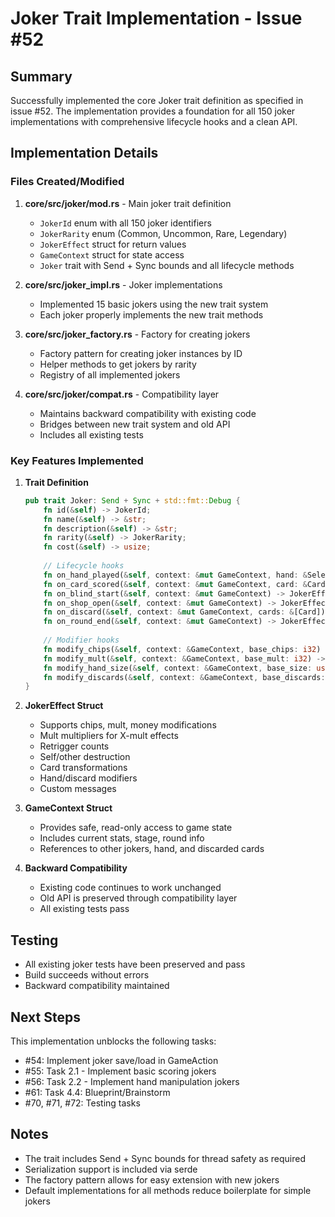 # Joker Trait Implementation - Issue #52

## Summary

Successfully implemented the core Joker trait definition as specified in issue #52. The implementation provides a foundation for all 150 joker implementations with comprehensive lifecycle hooks and a clean API.

## Implementation Details

### Files Created/Modified

1. **core/src/joker/mod.rs** - Main joker trait definition
   - `JokerId` enum with all 150 joker identifiers
   - `JokerRarity` enum (Common, Uncommon, Rare, Legendary)
   - `JokerEffect` struct for return values
   - `GameContext` struct for state access
   - `Joker` trait with Send + Sync bounds and all lifecycle methods

2. **core/src/joker_impl.rs** - Joker implementations
   - Implemented 15 basic jokers using the new trait system
   - Each joker properly implements the new trait methods

3. **core/src/joker_factory.rs** - Factory for creating jokers
   - Factory pattern for creating joker instances by ID
   - Helper methods to get jokers by rarity
   - Registry of all implemented jokers

4. **core/src/joker/compat.rs** - Compatibility layer
   - Maintains backward compatibility with existing code
   - Bridges between new trait system and old API
   - Includes all existing tests

### Key Features Implemented

1. **Trait Definition**
   ```rust
   pub trait Joker: Send + Sync + std::fmt::Debug {
       fn id(&self) -> JokerId;
       fn name(&self) -> &str;
       fn description(&self) -> &str;
       fn rarity(&self) -> JokerRarity;
       fn cost(&self) -> usize;
       
       // Lifecycle hooks
       fn on_hand_played(&self, context: &mut GameContext, hand: &SelectHand) -> JokerEffect;
       fn on_card_scored(&self, context: &mut GameContext, card: &Card) -> JokerEffect;
       fn on_blind_start(&self, context: &mut GameContext) -> JokerEffect;
       fn on_shop_open(&self, context: &mut GameContext) -> JokerEffect;
       fn on_discard(&self, context: &mut GameContext, cards: &[Card]) -> JokerEffect;
       fn on_round_end(&self, context: &mut GameContext) -> JokerEffect;
       
       // Modifier hooks
       fn modify_chips(&self, context: &GameContext, base_chips: i32) -> i32;
       fn modify_mult(&self, context: &GameContext, base_mult: i32) -> i32;
       fn modify_hand_size(&self, context: &GameContext, base_size: usize) -> usize;
       fn modify_discards(&self, context: &GameContext, base_discards: usize) -> usize;
   }
   ```

2. **JokerEffect Struct**
   - Supports chips, mult, money modifications
   - Mult multipliers for X-mult effects
   - Retrigger counts
   - Self/other destruction
   - Card transformations
   - Hand/discard modifiers
   - Custom messages

3. **GameContext Struct**
   - Provides safe, read-only access to game state
   - Includes current stats, stage, round info
   - References to other jokers, hand, and discarded cards

4. **Backward Compatibility**
   - Existing code continues to work unchanged
   - Old API is preserved through compatibility layer
   - All existing tests pass

## Testing

- All existing joker tests have been preserved and pass
- Build succeeds without errors
- Backward compatibility maintained

## Next Steps

This implementation unblocks the following tasks:
- #54: Implement joker save/load in GameAction
- #55: Task 2.1 - Implement basic scoring jokers
- #56: Task 2.2 - Implement hand manipulation jokers
- #61: Task 4.4: Blueprint/Brainstorm
- #70, #71, #72: Testing tasks

## Notes

- The trait includes Send + Sync bounds for thread safety as required
- Serialization support is included via serde
- The factory pattern allows for easy extension with new jokers
- Default implementations for all methods reduce boilerplate for simple jokers